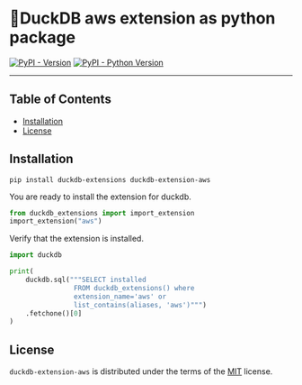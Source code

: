 # 🦆DuckDB aws extension as python package

[![PyPI - Version](https://img.shields.io/pypi/v/duckdb-extension-aws.svg)](https://pypi.org/project/duckdb-extension-aws)
[![PyPI - Python Version](https://img.shields.io/pypi/pyversions/duckdb-extension-aws.svg)](https://pypi.org/project/duckdb-extension-aws)

-----

## Table of Contents

- [Installation](#installation)
- [License](#license)


## Installation
```console
pip install duckdb-extensions duckdb-extension-aws
```
You are ready to install the extension for duckdb.
```python
from duckdb_extensions import import_extension
import_extension("aws")
```

Verify that the extension is installed.
```python
import duckdb

print(
    duckdb.sql("""SELECT installed
                FROM duckdb_extensions() where 
                extension_name='aws' or 
                list_contains(aliases, 'aws')""")
    .fetchone()[0]
)
```

## License

`duckdb-extension-aws` is distributed under the terms of the [MIT](https://spdx.org/licenses/MIT.html) license.
